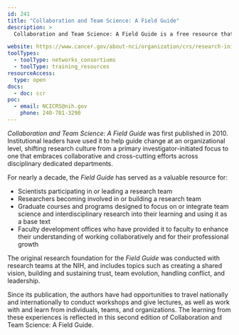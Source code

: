 ```yaml
---
id: 241
title: "Collaboration and Team Science: A Field Guide"
description: >
  Collaboration and Team Science: A Field Guide is a free resource that provides practical tools and information to help your research teams collaborate most effectively. For nearly a decade, the Field Guide has served as a valuable resource for scientists leading, building, learning about, and participating in a research team.

website: https://www.cancer.gov/about-nci/organization/crs/research-initiatives/team-science-field-guide
toolTypes:
  - toolType: networks_consortiums
  - toolType: training_resources
resourceAccess:
  type: open
docs:
  - doc: ccr
poc:
  - email: NCICRS@nih.gov
    phone: 240-781-3290
---
```

*Collaboration and Team Science: A Field Guide* was first published in 2010. Institutional leaders have used it to help guide change at an organizational level, shifting research culture from a primary investigator-initiated focus to one that embraces collaborative and cross-cutting efforts across disciplinary dedicated departments.

For nearly a decade, the *Field Guide* has served as a valuable resource for:

* Scientists participating in or leading a research team
* Researchers becoming involved in or building a research team
* Graduate courses and programs designed to focus on or integrate team science and interdisciplinary research into their learning and using it as a base text
* Faculty development offices who have provided it to faculty to enhance their understanding of working collaboratively and for their professional growth

The original research foundation for the *Field Guide* was conducted with research teams at the NIH, and includes topics such as creating a shared vision, building and sustaining trust, team evolution, handling conflict, and leadership.

Since its publication, the authors have had opportunities to travel nationally and internationally to conduct workshops and give lectures, as well as work with and learn from individuals, teams, and organizations. The learning from these experiences is reflected in this second edition of Collaboration and Team Science: A Field Guide.